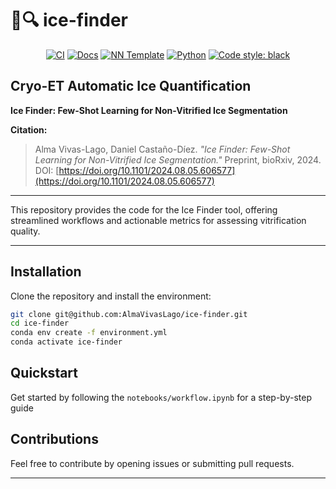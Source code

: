 # 🧊🔍 ice-finder

<p align="center">
    <a href="https://github.com/AlmaVivasLago/ice-finder/actions/workflows/test_suite.yml"><img alt="CI" src=https://img.shields.io/github/actions/workflow/status/AlmaVivasLago/ice-finder/test_suite.yml?branch=main&label=main%20checks></a>
    <a href="https://AlmaVivasLago.github.io/ice-finder"><img alt="Docs" src=https://img.shields.io/github/deployments/AlmaVivasLago/ice-finder/github-pages?label=docs></a>
    <a href="https://github.com/grok-ai/nn-template"><img alt="NN Template" src="https://shields.io/badge/nn--template-0.4.0-emerald?style=flat&labelColor=gray"></a>
    <a href="https://www.python.org/downloads/"><img alt="Python" src="https://img.shields.io/badge/python-3.10-blue.svg"></a>
    <a href="https://black.readthedocs.io/en/stable/"><img alt="Code style: black" src="https://img.shields.io/badge/code%20style-black-000000.svg"></a>
</p>

**Cryo-ET Automatic Ice Quantification**
---

**Ice Finder: Few-Shot Learning for Non-Vitrified Ice Segmentation**  

**Citation:**  
> Alma Vivas-Lago, Daniel Castaño-Díez. *"Ice Finder: Few-Shot Learning for Non-Vitrified Ice Segmentation."* Preprint, bioRxiv, 2024.  
> DOI: [https://doi.org/10.1101/2024.08.05.606577](https://doi.org/10.1101/2024.08.05.606577)

---

This repository provides the code for the Ice Finder tool, offering streamlined workflows and actionable metrics for assessing vitrification quality.

---

## Installation

Clone the repository and install the environment:

```bash
git clone git@github.com:AlmaVivasLago/ice-finder.git
cd ice-finder
conda env create -f environment.yml
conda activate ice-finder

```

## Quickstart
Get started by following the `notebooks/workflow.ipynb` for a step-by-step guide

##  Contributions
Feel free to contribute by opening issues or submitting pull requests.

---
